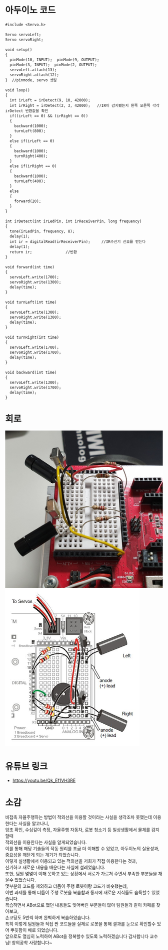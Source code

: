 # 아두이노 코드
```
#include <Servo.h>
 
Servo servoLeft;
Servo servoRight;
 
void setup()                           
{
  pinMode(10, INPUT);  pinMode(9, OUTPUT); 
  pinMode(3, INPUT);  pinMode(2, OUTPUT);
  servoLeft.attach(13);                
  servoRight.attach(12);           
}  //pinmode, servo 셋팅
 
void loop()                             
{
  int irLeft = irDetect(9, 10, 42000);      
  int irRight = irDetect(2, 3, 42000);   //IR이 감지됐는지 왼쪽 오른쪽 각각 irDetect 반환값을 확인
  if((irLeft == 0) && (irRight == 0))       
  {
    backward(1000);                     
    turnLeft(800);                     
  }
  else if(irLeft == 0)                       
  {
    backward(1000);                     
    turnRight(400);                  
  }
  else if(irRight == 0)                  
  {
    backward(1000);                     
    turnLeft(400);                       
  }
  else                                    
  {
    forward(20);                        
  }
}

int irDetect(int irLedPin, int irReceiverPin, long frequency)
{
  tone(irLedPin, frequency, 8);            
  delay(1);                              
  int ir = digitalRead(irReceiverPin);     //IR수신기 신호를 받는다     
  delay(1);                             
  return ir;               //반환              
}  

void forward(int time)                     
{
  servoLeft.write(1700);       
  servoRight.write(1300);      
  delay(time);                     
}

void turnLeft(int time)            
{
  servoLeft.write(1300);    
  servoRight.write(1300);     
  delay(time);
}

void turnRight(int time)            
{
  servoLeft.write(1700);   
  servoRight.write(1700);    
  delay(time);
}

void backward(int time)
{
  servoLeft.write(1300);
  servoRight.write(1700);
  delay(time);
}
```
# 회로

![IR](/Source/IR.jpg)
![IR회로](/Source/IR회로.jpg)

# 유튜브 링크
- https://youtu.be/Qk_Ef1VH3RE  

# 소감

비접촉 자율주행하는 방법이 적외선을 이용할 것이라는 사실을 생각조차 못했는데 이용한다는 사실을 알고나니,  
암초 확인, 수심깊이 측정, 자율주행 자동차, 로봇 청소기 등 일상생활에서 물체를 감지할때  
적외선을 이용한다는 사실을 알게되었습니다.  
이를 통해 해당 기술들의 작동 원리를 조금 더 이해할 수 있었고, 아두이노의 실용성과,  
중요성을 깨닫게 되는 계기가 되었습니다.  
이렇게 실생활에서 이용되고 있는 적외선을 저희가 직접 이용한다는 것과,  
신기하고 새로운 내용을 배운다는 사실에 설레었습니다.  
또한, 팀원 몇몇이 이해 못하고 있는 상황에서 서로가 가르쳐 주면서 부족한 부분들을 채울수 있었습니다.  
몇부분의 코드를 제외하고 더듬이 주행 로봇이랑 코드가 비슷했는데,  
이번 과제를 통해 더듬이 주행 로봇을 복습함과 동시에 새로운 지식들도 습득할수 있었습니다.  
복습하면서 ABot으로 했던 내용들도 잊어버린 부분들이 많아 팀원들과 같이 카페를 찾아보고,  
손코딩도 5번씩 하며 완벽하게 복습하였습니다.  
특히 이렇게 팀원들과 직접 짠 코드들을 실제로 로봇을 통해 결과를 눈으로 확인할수 있어 뿌듯함이 배로 되었습니다.  
앞으로도 열심히 노력하여 ABot을 정복할수 있도록 노력하겠습니다 감사합니다 교수님! 창의공학 사랑합니다~
